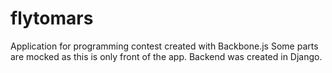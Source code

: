 # flytomars

Application for programming contest created with Backbone.js
Some parts are mocked as this is only front of the app. Backend was created in Django.
